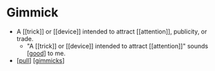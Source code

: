 # Gimmick

- A [[trick]] or [[device]] intended to attract [[attention]], publicity, or trade.
  - "A [[trick]] or [[device]] intended to attract [[attention]]" sounds [[good]] to me.
- [[pull]] [[gimmicks]]



[//begin]: # "Autogenerated link references for markdown compatibility"
[good]: good "Good"
[pull]: pull "Pull"
[gimmicks]: gimmicks "Gimmicks"
[//end]: # "Autogenerated link references"